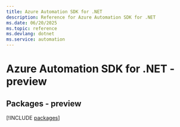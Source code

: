 ```yaml
---
title: Azure Automation SDK for .NET
description: Reference for Azure Automation SDK for .NET
ms.date: 06/20/2025
ms.topic: reference
ms.devlang: dotnet
ms.service: automation
---
```

# Azure Automation SDK for .NET - preview
## Packages - preview
[!INCLUDE [packages](automation-index.md)]